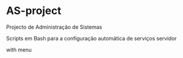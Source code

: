 # AS-project
Projecto de Administração de Sistemas 

Scripts em Bash para a configuração automática de serviços servidor

with menu

